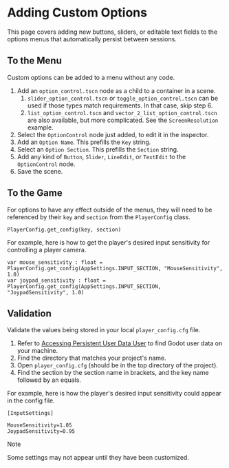 # Adding Custom Options

This page covers adding new buttons, sliders, or editable text fields to the options menus that automatically persist between sessions.

## To the Menu
Custom options can be added to a menu without any code.

1.  Add an `option_control.tscn` node as a child to a container in a scene.
    1.  `slider_option_control.tscn` or `toggle_option_control.tscn` can be used if those types match requirements. In that case, skip step 6.
    2.  `list_option_control.tscn` and `vector_2_list_option_control.tscn` are also available, but more complicated. See the `ScreenResolution` example.
3.  Select the `OptionControl` node just added, to edit it in the inspector.
4.  Add an `Option Name`. This prefills the `Key` string.
5.  Select an `Option Section`. This prefills the `Section` string.
6.  Add any kind of `Button`, `Slider`, `LineEdit`, or `TextEdit` to the `OptionControl` node.
7.  Save the scene.

## To the Game
For options to have any effect outside of the menus, they will need to be referenced by their `key` and `section` from the `PlayerConfig` class.  
```
PlayerConfig.get_config(key, section)
```  

For example, here is how to get the player's desired input sensitivity for controlling a player camera.  
```
var mouse_sensitivity : float = PlayerConfig.get_config(AppSettings.INPUT_SECTION, "MouseSensitivity", 1.0)
var joypad_sensitivity : float = PlayerConfig.get_config(AppSettings.INPUT_SECTION, "JoypadSensitivity", 1.0)
```

## Validation
 Validate the values being stored in your local `player_config.cfg` file.  
1.  Refer to [Accessing Persistent User Data User](https://docs.godotengine.org/en/stable/tutorials/io/data_paths.html#accessing-persistent-user-data-user) to find Godot user data on your machine.
2.  Find the directory that matches your project's name.  
3.  Open `player_config.cfg` (should be in the top directory of the project).
4.  Find the section by the section name in brackets, and the key name followed by an equals.

For example, here is how the player's desired input sensitivity could appear in the config file.

```
[InputSettings]

MouseSensitivity=1.05
JoypadSensitivity=0.95
```

> [!NOTE]  
> Some settings may not appear until they have been customized.
